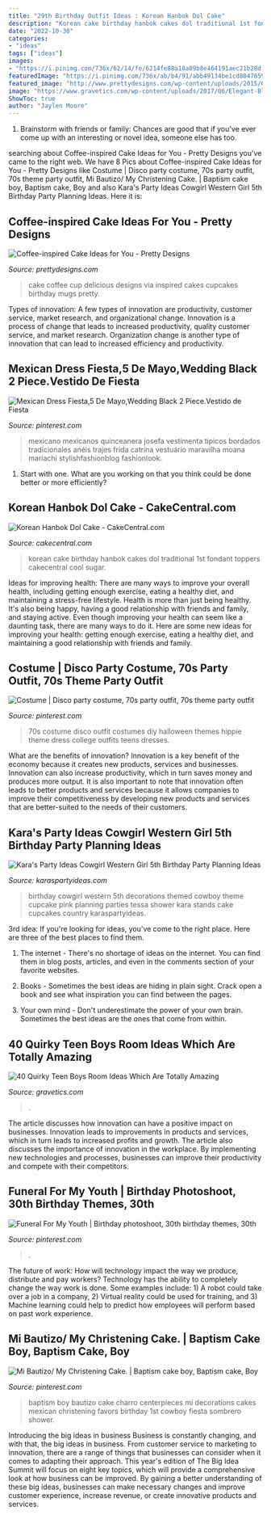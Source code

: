 ```yaml
---
title: "29th Birthday Outfit Ideas : Korean Hanbok Dol Cake"
description: "Korean cake birthday hanbok cakes dol traditional 1st fondant toppers cakecentral cool sugar"
date: "2022-10-30"
categories:
- "ideas"
tags: ["ideas"]
images:
- "https://i.pinimg.com/736x/62/14/fe/6214fe88a18a89b8e464191aec21b28d.jpg"
featuredImage: "https://i.pinimg.com/736x/ab/b4/91/abb49134be1cd8047859db2f408bbe4f--christening-cakes-baptism-ideas.jpg"
featured_image: "http://www.prettydesigns.com/wp-content/uploads/2015/01/Delicious-Coffee-Cup-Cake.jpg"
image: "https://www.gravetics.com/wp-content/uploads/2017/06/Elegant-Blue-White-Room-Decor-1024x1024.jpg"
ShowToc: true
author: "Jaylen Moore"
---
```



1. Brainstorm with friends or family: Chances are good that if you've ever come up with an interesting or novel idea, someone else has too.

	

		
searching about Coffee-inspired Cake Ideas for You - Pretty Designs you've came to the right web. We have 8 Pics about Coffee-inspired Cake Ideas for You - Pretty Designs like Costume | Disco party costume, 70s party outfit, 70s theme party outfit, Mi Bautizo/ My Christening Cake. | Baptism cake boy, Baptism cake, Boy and also Kara&#039;s Party Ideas Cowgirl Western Girl 5th Birthday Party Planning Ideas. Here it is:
		
    
## Coffee-inspired Cake Ideas For You - Pretty Designs

<img loading=lazy src="http://www.prettydesigns.com/wp-content/uploads/2015/01/Delicious-Coffee-Cup-Cake.jpg" onerror="this.onerror=null;this.src='https://tse4.mm.bing.net/th?id=OIP.w4xI5t7u7Vxd0AJtCzmg_AHaJ3&amp;pid=15.1';" alt="Coffee-inspired Cake Ideas for You - Pretty Designs">

_Source: prettydesigns.com_

>cake coffee cup delicious designs via inspired cakes cupcakes birthday mugs pretty. 

	

Types of innovation: A few types of innovation are productivity, customer service, market research, and organizational change.
Innovation is a process of change that leads to increased productivity, quality customer service, and market research. Organization change is another type of innovation that can lead to increased efficiency and productivity.

    
## Mexican Dress Fiesta,5 De Mayo,Wedding Black 2 Piece.Vestido De Fiesta

<img loading=lazy src="https://i.pinimg.com/736x/1d/a3/24/1da3248a5721b57107e3ef574251b1fd.jpg" onerror="this.onerror=null;this.src='https://tse3.mm.bing.net/th?id=OIP.VO0gu2b__t4wMDAgtew5MgHaJ4&amp;pid=15.1';" alt="Mexican Dress Fiesta,5 De Mayo,Wedding Black 2 Piece.Vestido de Fiesta">

_Source: pinterest.com_

>mexicano mexicanos quinceanera josefa vestimenta tipicos bordados tradicionales anéis trajes frida catrina vestuário maravilha moana mariachi stylishfashionblog fashionlook. 

	

1. Start with one. What are you working on that you think could be done better or more efficiently?

    
## Korean Hanbok Dol Cake - CakeCentral.com

<img loading=lazy src="https://cdn001.cakecentral.com/gallery/2015/03/900_639191tpfh_korean-hanbok-dol-cake.jpg" onerror="this.onerror=null;this.src='https://tse2.mm.bing.net/th?id=OIP.MAKihpovKIJMUqvyQBq89wHaKh&amp;pid=15.1';" alt="Korean Hanbok Dol Cake - CakeCentral.com">

_Source: cakecentral.com_

>korean cake birthday hanbok cakes dol traditional 1st fondant toppers cakecentral cool sugar. 

	

Ideas for improving health: There are many ways to improve your overall health, including getting enough exercise, eating a healthy diet, and maintaining a stress-free lifestyle.
Health is more than just being healthy. It's also being happy, having a good relationship with friends and family, and staying active. Even though improving your health can seem like a daunting task, there are many ways to do it. Here are some new ideas for improving your health: getting enough exercise, eating a healthy diet, and maintaining a good relationship with friends and family.

    
## Costume | Disco Party Costume, 70s Party Outfit, 70s Theme Party Outfit

<img loading=lazy src="https://i.pinimg.com/736x/1e/42/7d/1e427dd13be08befe4cbb51b653e86f7.jpg" onerror="this.onerror=null;this.src='https://tse4.mm.bing.net/th?id=OIP.CGNhd0rjNFrtfipYue_Y7wHaJ4&amp;pid=15.1';" alt="Costume | Disco party costume, 70s party outfit, 70s theme party outfit">

_Source: pinterest.com_

>70s costume disco outfit costumes diy halloween themes hippie theme dress college outfits teens dresses. 

	

What are the benefits of innovation?
Innovation is a key benefit of the economy because it creates new products, services and businesses. Innovation can also increase productivity, which in turn saves money and produces more output. It is also important to note that innovation often leads to better products and services because it allows companies to improve their competitiveness by developing new products and services that are better-suited to the needs of their customers.

    
## Kara&#039;s Party Ideas Cowgirl Western Girl 5th Birthday Party Planning Ideas

<img loading=lazy src="https://www.karaspartyideas.com/wp-content/uploads/2012/11/IMG_8521_600x900.jpg" onerror="this.onerror=null;this.src='https://tse4.mm.bing.net/th?id=OIP.537W6YGdoonN-VHmSvi56QHaLH&amp;pid=15.1';" alt="Kara&#039;s Party Ideas Cowgirl Western Girl 5th Birthday Party Planning Ideas">

_Source: karaspartyideas.com_

>birthday cowgirl western 5th decorations themed cowboy theme cupcake pink planning parties tessa shower kara stands cake cupcakes country karaspartyideas. 

	

3rd idea:
If you're looking for ideas, you've come to the right place. Here are three of the best places to find them.
1. The internet - There's no shortage of ideas on the internet. You can find them in blog posts, articles, and even in the comments section of your favorite websites.

2. Books - Sometimes the best ideas are hiding in plain sight. Crack open a book and see what inspiration you can find between the pages.

3. Your own mind - Don't underestimate the power of your own brain. Sometimes the best ideas are the ones that come from within.

    
## 40 Quirky Teen Boys Room Ideas Which Are Totally Amazing

<img loading=lazy src="https://www.gravetics.com/wp-content/uploads/2017/06/Elegant-Blue-White-Room-Decor-1024x1024.jpg" onerror="this.onerror=null;this.src='https://tse4.mm.bing.net/th?id=OIP.53JdyXTBsB31ckyGC0KGSgHaHa&amp;pid=15.1';" alt="40 Quirky Teen Boys Room Ideas Which Are Totally Amazing">

_Source: gravetics.com_

>. 

	

The article discusses how innovation can have a positive impact on businesses. Innovation leads to improvements in products and services, which in turn leads to increased profits and growth. The article also discusses the importance of innovation in the workplace. By implementing new technologies and processes, businesses can improve their productivity and compete with their competitors.

    
## Funeral For My Youth | Birthday Photoshoot, 30th Birthday Themes, 30th

<img loading=lazy src="https://i.pinimg.com/736x/62/14/fe/6214fe88a18a89b8e464191aec21b28d.jpg" onerror="this.onerror=null;this.src='https://tse3.mm.bing.net/th?id=OIP.U_9n8yN72NOnlKcLgoCIpAHaKD&amp;pid=15.1';" alt="Funeral For My Youth | Birthday photoshoot, 30th birthday themes, 30th">

_Source: pinterest.com_

>. 

	

The future of work: How will technology impact the way we produce, distribute and pay workers?
Technology has the ability to completely change the way work is done. Some examples include: 1) A robot could take over a job in a company, 2) Virtual reality could be used for training, and 3) Machine learning could help to predict how employees will perform based on past work experience.

    
## Mi Bautizo/ My Christening Cake. | Baptism Cake Boy, Baptism Cake, Boy

<img loading=lazy src="https://i.pinimg.com/736x/ab/b4/91/abb49134be1cd8047859db2f408bbe4f--christening-cakes-baptism-ideas.jpg" onerror="this.onerror=null;this.src='https://tse4.mm.bing.net/th?id=OIP.7JdFXUimunFTRX9WwKw4OAHaKx&amp;pid=15.1';" alt="Mi Bautizo/ My Christening Cake. | Baptism cake boy, Baptism cake, Boy">

_Source: pinterest.com_

>baptism boy bautizo cake charro centerpieces mi decorations cakes mexican christening favors birthday 1st cowboy fiesta sombrero shower. 

	

Introducing the big ideas in business
Business is constantly changing, and with that, the big ideas in business. From customer service to marketing to innovation, there are a range of things that businesses can consider when it comes to adapting their approach. 
This year's edition of The Big Idea Summit will focus on eight key topics, which will provide a comprehensive look at how business can be improved. By gaining a better understanding of these big ideas, businesses can make necessary changes and improve customer experience, increase revenue, or create innovative products and services.

